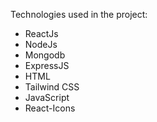 Technologies used in the project:

*   ReactJs
*   NodeJs
*   Mongodb
*   ExpressJS
*   HTML
*   Tailwind CSS
*   JavaScript
*   React-Icons
